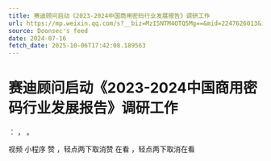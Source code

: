 ```yaml
---
title: 赛迪顾问启动《2023-2024中国商用密码行业发展报告》调研工作
url: https://mp.weixin.qq.com/s?__biz=MzI5NTM4OTQ5Mg==&mid=2247626013&idx=3&sn=80c2349fb1fd6f9cc9d7ae1f7a1b7827
source: Doonsec's feed
date: 2024-07-16
fetch_date: 2025-10-06T17:42:08.189563
---
```


# 赛迪顾问启动《2023-2024中国商用密码行业发展报告》调研工作

：
，
。

视频
小程序
赞
，轻点两下取消赞
在看
，轻点两下取消在看